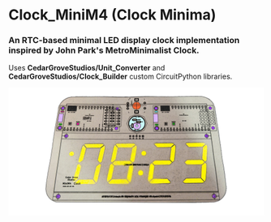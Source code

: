 # Clock_MiniM4 (Clock Minima)
 
### An RTC-based minimal LED display clock implementation inspired by John Park's MetroMinimalist Clock.

Uses __CedarGroveStudios/Unit_Converter__ and __CedarGroveStudios/Clock_Builder__ custom CircuitPython libraries.
 
![Clock_MiniM4](https://github.com/CedarGroveStudios/Clock_MiniM4/blob/master/photos%20and%20graphics/Clock_MiniM4_social.jpg)
